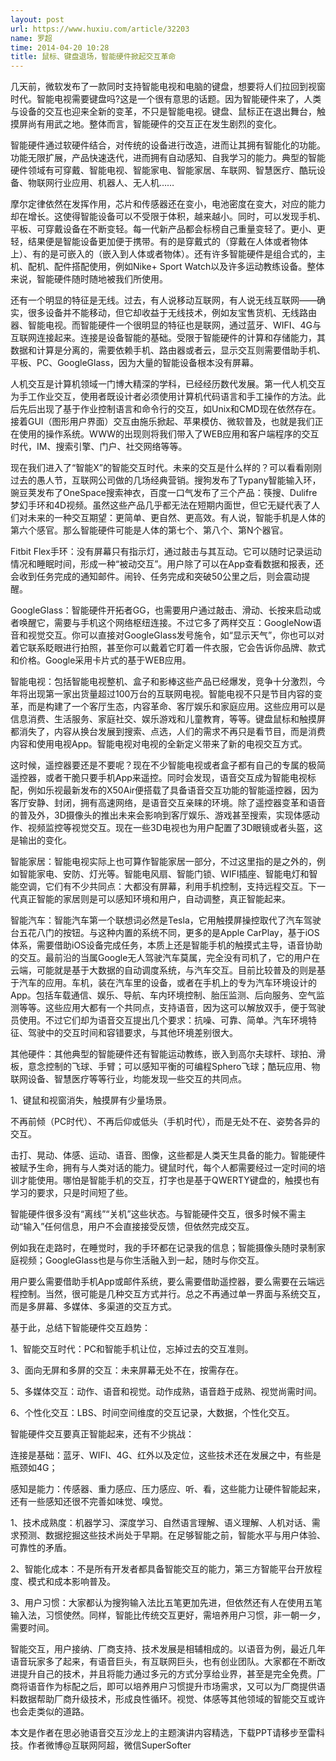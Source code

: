```yaml
---
layout: post
url: https://www.huxiu.com/article/32203
name: 罗超
time: 2014-04-20 10:28
title: 鼠标、键盘退场，智能硬件掀起交互革命
---
```

几天前，微软发布了一款同时支持智能电视和电脑的键盘，想要将人们拉回到视窗时代。智能电视需要键盘吗?这是一个很有意思的话题。因为智能硬件来了，人类与设备的交互也迎来全新的变革，不只是智能电视。键盘、鼠标正在退出舞台，触摸屏尚有用武之地。整体而言，智能硬件的交互正在发生剧烈的变化。

智能硬件通过软硬件结合，对传统的设备进行改造，进而让其拥有智能化的功能。功能无限扩展，产品快速迭代，进而拥有自动感知、自我学习的能力。典型的智能硬件领域有可穿戴、智能电视、智能家电、智能家居、车联网、智慧医疗、酷玩设备、物联网行业应用、机器人、无人机……

摩尔定律依然在发挥作用，芯片和传感器还在变小，电池密度在变大，对应的能力却在增长。这使得智能设备可以不受限于体积，越来越小。同时，可以发现手机、平板、可穿戴设备在不断变轻。每一代新产品都会标榜自己重量变轻了。更小、更轻，结果便是智能设备更加便于携带。有的是穿戴式的（穿戴在人体或者物体上）、有的是可嵌入的（嵌入到人体或者物体）。还有许多智能硬件是组合式的，主机、配机、配件搭配使用，例如Nike+ Sport Watch以及许多运动教练设备。整体来说，智能硬件随时随地被我们所使用。

还有一个明显的特征是无线。过去，有人说移动互联网，有人说无线互联网——确实，很多设备并不能移动，但它却收益于无线技术，例如友宝售货机、无线路由器、智能电视。而智能硬件一个很明显的特征也是联网，通过蓝牙、WIFI、4G与互联网连接起来。连接是设备智能的基础。受限于智能硬件的计算和存储能力，其数据和计算是分离的，需要依赖手机、路由器或者云，显示交互则需要借助手机、平板、PC、GoogleGlass，因为大量的智能设备根本没有屏幕。

人机交互是计算机领域一门博大精深的学科，已经经历数代发展。第一代人机交互为手工作业交互，使用者既设计者必须使用计算机代码语言和手工操作的方法。此后先后出现了基于作业控制语言和命令行的交互，如Unix和CMD现在依然存在。接着GUI（图形用户界面）交互由施乐掀起、苹果模仿、微软普及，也就是我们正在使用的操作系统。WWW的出现则将我们带入了WEB应用和客户端程序的交互时代，IM、搜索引擎、门户、社交网络等等。

现在我们进入了“智能X”的智能交互时代。未来的交互是什么样的？可以看看刚刚过去的愚人节，互联网公司做的几场经典营销。搜狗发布了Typany智能输入环，豌豆荚发布了OneSpace搜索神衣，百度一口气发布了三个产品：筷搜、Dulifre梦幻手环和4D视频。虽然这些产品几乎都无法在短期内面世，但它无疑代表了人们对未来的一种交互期望：更简单、更自然、更高效。有人说，智能手机是人体的第六个感官。那么智能硬件可能是人体的第七个、第八个、第N个器官。

Fitbit Flex手环：没有屏幕只有指示灯，通过敲击与其互动。它可以随时记录运动情况和睡眠时间，形成一种“被动交互”。用户除了可以在App查看数据和报表，还会收到任务完成的通知邮件。闹铃、任务完成和突破50公里之后，则会震动提醒。

GoogleGlass：智能硬件开拓者GG，也需要用户通过敲击、滑动、长按来启动或者唤醒它，需要与手机这个网络枢纽连接。不过它多了两样交互：GoogleNow语音和视觉交互。你可以直接对GoogleGlass发号施令，如“显示天气”，你也可以对着它联系眨眼进行拍照，甚至你可以戴着它盯着一件衣服，它会告诉你品牌、款式和价格。Google采用卡片式的基于WEB应用。

智能电视：包括智能电视整机、盒子和影棒这些产品已经爆发，竞争十分激烈，今年将出现第一家出货量超过100万台的互联网电视。智能电视不只是节目内容的变革，而是构建了一个客厅生态，内容革命、客厅娱乐和家庭应用。这些应用可以是信息消费、生活服务、家庭社交、娱乐游戏和儿童教育，等等。键盘鼠标和触摸屏都消失了，内容从换台发展到搜索、点选，人们的需求不再只是看节目，而是消费内容和使用电视App。智能电视对电视的全新定义带来了新的电视交互方式。

这时候，遥控器要还是不要呢？现在不少智能电视或者盒子都有自己的专属的极简遥控器，或者干脆只要手机App来遥控。同时会发现，语音交互成为智能电视标配，例如乐视最新发布的X50Air便搭载了具备语音交互功能的智能遥控器，因为客厅安静、封闭，拥有高速网络，是语音交互亲睐的环境。除了遥控器变革和语音的普及外，3D摄像头的推出未来会影响到客厅娱乐、游戏甚至搜索，实现体感动作、视频监控等视觉交互。现在一些3D电视也为用户配置了3D眼镜或者头盔，这是输出的变化。

智能家居：智能电视实际上也可算作智能家居一部分，不过这里指的是之外的，例如智能家电、安防、灯光等。智能电风扇、智能门锁、WIFI插座、智能电灯和智能空调，它们有不少共同点：大都没有屏幕，利用手机控制，支持远程交互。下一代真正智能的家居则是可以感知环境和用户，自动调整，真正智能起来。

智能汽车：智能汽车第一个联想词必然是Tesla，它用触摸屏操控取代了汽车驾驶台五花八门的按钮。与这种内置的系统不同，更多的是Apple CarPlay，基于iOS体系，需要借助iOS设备完成任务，本质上还是智能手机的触摸式主导，语音协助的交互。最前沿的当属Google无人驾驶汽车莫属，完全没有司机了，它的用户在云端，可能就是基于大数据的自动调度系统，与汽车交互。目前比较普及的则是基于汽车的应用。车机，装在汽车里的设备，或者在手机上的专为汽车环境设计的App。包括车载通信、娱乐、导航、车内环境控制、胎压监测、后向服务、空气监测等等。这些应用大都有一个共同点，支持语音，因为这可以解放双手，便于驾驶员使用。不过它们却为语音交互提出几个要求：抗噪、可靠、简单。汽车环境特征、驾驶中的交互时间和容错要求，与其他环境差别很大。

其他硬件：其他典型的智能硬件还有智能运动教练，嵌入到高尔夫球杆、球拍、滑板，意念控制的飞球、手臂；可以感知平衡的可编程Sphero飞球；酷玩应用、物联网设备、智慧医疗等等行业，均能发现一些交互的共同点。

1、键鼠和视窗消失，触摸屏有少量场景。

不再前倾（PC时代）、不再后仰或低头（手机时代），而是无处不在、姿势各异的交互。

击打、晃动、体感、运动、语音、图像，这些都是人类天生具备的能力。智能硬件被赋予生命，拥有与人类对话的能力。键鼠时代，每个人都需要经过一定时间的培训才能使用。哪怕是智能手机的交互，打字也是基于QWERTY键盘的，触摸也有学习的要求，只是时间短了些。

智能硬件很多没有“离线”“关机”这些状态。与智能硬件交互，很多时候不需主动“输入”任何信息，用户不会直接接受反馈，但依然完成交互。

例如我在走路时，在睡觉时，我的手环都在记录我的信息；智能摄像头随时录制家庭视频；GoogleGlass也是与你生活融入到一起，随时与你交互。

用户要么需要借助手机App或邮件系统，要么需要借助遥控器，要么需要在云端远程控制。当然，很可能是几种交互方式并行。总之不再通过单一界面与系统交互，而是多屏幕、多媒体、多渠道的交互方式。

基于此，总结下智能硬件交互趋势：

1、智能交互时代：PC和智能手机让位，忘掉过去的交互准则。

3、面向无屏和多屏的交互：未来屏幕无处不在，按需存在。

5、多媒体交互：动作、语音和视觉。动作成熟，语音趋于成熟、视觉尚需时间。

6、个性化交互：LBS、时间空间维度的交互记录，大数据，个性化交互。

智能硬件交互要真正智能起来，还有不少挑战：

连接是基础：蓝牙、WIFI、4G、红外以及定位，这些技术还在发展之中，有些是瓶颈如4G；

感知是能力：传感器、重力感应、压力感应、听、看，这些能力让硬件智能起来，还有一些感知还很不完善如味觉、嗅觉。

1、技术成熟度：机器学习、深度学习、自然语言理解、语义理解、人机对话、需求预测、数据挖掘这些技术尚处于早期。在足够智能之前，智能水平与用户体验、可靠性的矛盾。

2、智能化成本：不是所有开发者都具备智能交互的能力，第三方智能平台开放程度、模式和成本影响普及。

3、用户习惯：大家都认为搜狗输入法比五笔更加先进，但依然还有人在使用五笔输入法，习惯使然。同样，智能比传统交互更好，需培养用户习惯，非一朝一夕，需要时间。

智能交互，用户接纳、厂商支持、技术发展是相辅相成的。以语音为例，最近几年语音玩家多了起来，有语音巨头，有互联网巨头，也有创业团队。大家都在不断改进提升自己的技术，并且将能力通过多元的方式分享给业界，甚至是完全免费。厂商将语音作为标配之后，即可以培养用户习惯提升市场需求，又可以为厂商提供语料数据帮助厂商升级技术，形成良性循环。视觉、体感等其他领域的智能交互或许也会走类似的道路。

本文是作者在思必驰语音交互沙龙上的主题演讲内容精选，下载PPT请移步至雷科技。作者微博@互联网阿超，微信SuperSofter

